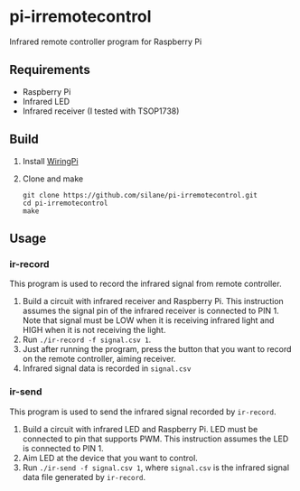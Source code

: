 # pi-irremotecontrol
Infrared remote controller program for Raspberry Pi


## Requirements
- Raspberry Pi
- Infrared LED
- Infrared receiver (I tested with TSOP1738)


## Build
1. Install [WiringPi](http://wiringpi.com/)
1. Clone and make

      ```Shell
      git clone https://github.com/silane/pi-irremotecontrol.git
      cd pi-irremotecontrol
      make
      ```
      
## Usage
### ir-record
This program is used to record the infrared signal from remote controller.

1. Build a circuit with infrared receiver and Raspberry Pi.
   This instruction assumes the signal pin of the infrared receiver is connected to PIN 1.
   Note that signal must be LOW when it is receiving infrared light and
   HIGH when it is not receiving the light.
1. Run `./ir-record -f signal.csv 1`.
1. Just after running the program, press the button that you want to record on the remote controller, aiming receiver.
1. Infrared signal data is recorded in `signal.csv`

### ir-send
This program is used to send the infrared signal recorded by `ir-record`.

1. Build a circuit with infrared LED and Raspberry Pi.
   LED must be connected to pin that supports PWM.
   This instruction assumes the LED is connected to PIN 1.
1. Aim LED at the device that you want to control.
1. Run `./ir-send -f signal.csv 1`, where `signal.csv` is the infrared signal data file generated by `ir-record`.
